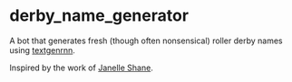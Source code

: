 # derby_name_generator

A bot that generates fresh (though often nonsensical) roller derby names using [textgenrnn](https://github.com/minimaxir/textgenrnn).

Inspired by the work of [Janelle Shane](https://twitter.com/JanelleCShane).
